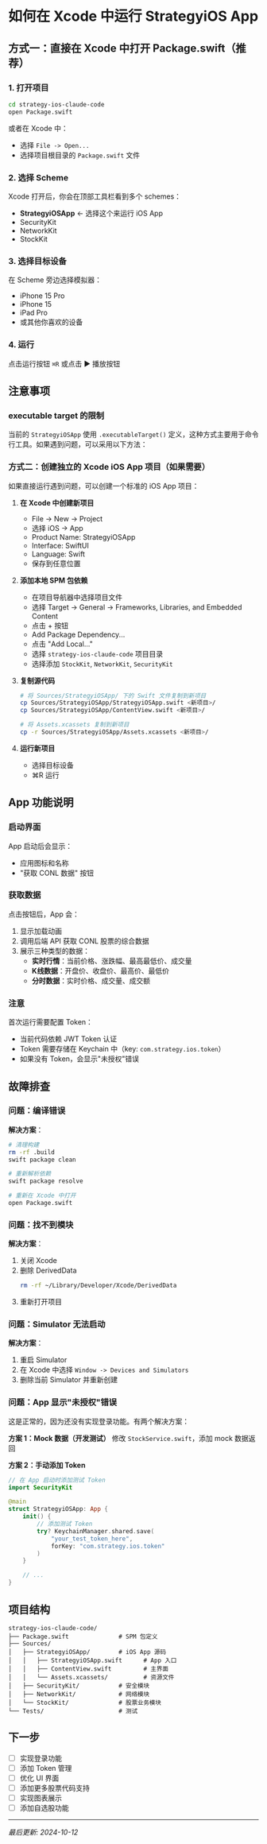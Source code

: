 # 如何在 Xcode 中运行 StrategyiOS App

## 方式一：直接在 Xcode 中打开 Package.swift（推荐）

### 1. 打开项目

```bash
cd strategy-ios-claude-code
open Package.swift
```

或者在 Xcode 中：
- 选择 `File -> Open...`
- 选择项目根目录的 `Package.swift` 文件

### 2. 选择 Scheme

Xcode 打开后，你会在顶部工具栏看到多个 schemes：
- **StrategyiOSApp** ← 选择这个来运行 iOS App
- SecurityKit
- NetworkKit
- StockKit

### 3. 选择目标设备

在 Scheme 旁边选择模拟器：
- iPhone 15 Pro
- iPhone 15
- iPad Pro
- 或其他你喜欢的设备

### 4. 运行

点击运行按钮 `⌘R` 或点击 ▶️ 播放按钮

## 注意事项

### executable target 的限制

当前的 `StrategyiOSApp` 使用 `.executableTarget()` 定义，这种方式主要用于命令行工具。如果遇到问题，可以采用以下方法：

### 方式二：创建独立的 Xcode iOS App 项目（如果需要）

如果直接运行遇到问题，可以创建一个标准的 iOS App 项目：

1. **在 Xcode 中创建新项目**
   - File -> New -> Project
   - 选择 iOS -> App
   - Product Name: StrategyiOSApp
   - Interface: SwiftUI
   - Language: Swift
   - 保存到任意位置

2. **添加本地 SPM 包依赖**
   - 在项目导航器中选择项目文件
   - 选择 Target -> General -> Frameworks, Libraries, and Embedded Content
   - 点击 + 按钮
   - Add Package Dependency...
   - 点击 "Add Local..."
   - 选择 `strategy-ios-claude-code` 项目目录
   - 选择添加 `StockKit`, `NetworkKit`, `SecurityKit`

3. **复制源代码**
   ```bash
   # 将 Sources/StrategyiOSApp/ 下的 Swift 文件复制到新项目
   cp Sources/StrategyiOSApp/StrategyiOSApp.swift <新项目>/
   cp Sources/StrategyiOSApp/ContentView.swift <新项目>/

   # 将 Assets.xcassets 复制到新项目
   cp -r Sources/StrategyiOSApp/Assets.xcassets <新项目>/
   ```

4. **运行新项目**
   - 选择目标设备
   - ⌘R 运行

## App 功能说明

### 启动界面

App 启动后会显示：
- 应用图标和名称
- "获取 CONL 数据" 按钮

### 获取数据

点击按钮后，App 会：
1. 显示加载动画
2. 调用后端 API 获取 CONL 股票的综合数据
3. 展示三种类型的数据：
   - **实时行情**：当前价格、涨跌幅、最高最低价、成交量
   - **K线数据**：开盘价、收盘价、最高价、最低价
   - **分时数据**：实时价格、成交量、成交额

### 注意

首次运行需要配置 Token：
- 当前代码依赖 JWT Token 认证
- Token 需要存储在 Keychain 中（key: `com.strategy.ios.token`）
- 如果没有 Token，会显示"未授权"错误

## 故障排查

### 问题：编译错误

**解决方案**：
```bash
# 清理构建
rm -rf .build
swift package clean

# 重新解析依赖
swift package resolve

# 重新在 Xcode 中打开
open Package.swift
```

### 问题：找不到模块

**解决方案**：
1. 关闭 Xcode
2. 删除 DerivedData
   ```bash
   rm -rf ~/Library/Developer/Xcode/DerivedData
   ```
3. 重新打开项目

### 问题：Simulator 无法启动

**解决方案**：
1. 重启 Simulator
2. 在 Xcode 中选择 `Window -> Devices and Simulators`
3. 删除当前 Simulator 并重新创建

### 问题：App 显示"未授权"错误

这是正常的，因为还没有实现登录功能。有两个解决方案：

**方案 1：Mock 数据（开发测试）**
修改 `StockService.swift`，添加 mock 数据返回

**方案 2：手动添加 Token**
```swift
// 在 App 启动时添加测试 Token
import SecurityKit

@main
struct StrategyiOSApp: App {
    init() {
        // 添加测试 Token
        try? KeychainManager.shared.save(
            "your_test_token_here",
            forKey: "com.strategy.ios.token"
        )
    }

    // ...
}
```

## 项目结构

```
strategy-ios-claude-code/
├── Package.swift              # SPM 包定义
├── Sources/
│   ├── StrategyiOSApp/        # iOS App 源码
│   │   ├── StrategyiOSApp.swift      # App 入口
│   │   ├── ContentView.swift         # 主界面
│   │   └── Assets.xcassets/          # 资源文件
│   ├── SecurityKit/           # 安全模块
│   ├── NetworkKit/            # 网络模块
│   └── StockKit/              # 股票业务模块
└── Tests/                     # 测试
```

## 下一步

- [ ] 实现登录功能
- [ ] 添加 Token 管理
- [ ] 优化 UI 界面
- [ ] 添加更多股票代码支持
- [ ] 实现图表展示
- [ ] 添加自选股功能

---

*最后更新: 2024-10-12*
